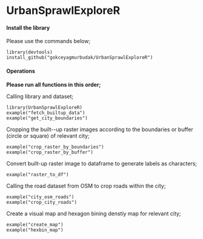 # UrbanSprawlExploreR

#### Install the library 

Please use the commands below;
```
library(devtools)
install_github("gokceyagmurbudak/UrbanSprawlExploreR")
```
#### Operations

**Please run all functions in this order;**

Calling library and dataset;
```
library(UrbanSprawlExploreR)
example("fetch_builtup_data")
example("get_city_boundaries")
```

Cropping the built--up raster images according to the boundaries or buffer (circle or square) of relevant city;
```
example("crop_raster_by_boundaries")
example("crop_raster_by_buffer")
```

Convert built-up raster image to dataframe to generate labels as characters;
```
example("raster_to_df")
```

Calling the road dataset from OSM to crop roads within the city;
```
example("city_osm_roads")
example("crop_city_roads")
```

Create a visual map and hexagon bining denstiy map for relevant city;
```
example("create_map")
example("hexbin_map")
```
